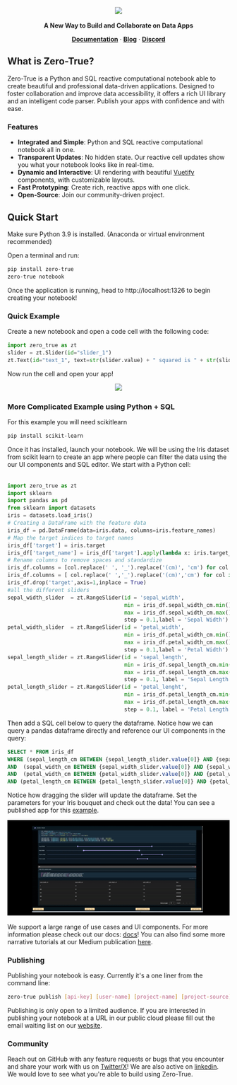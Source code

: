 <p align="center">
  <a href="https://zero-true.com/">
    <img src="https://github.com/HonkaDonka/zero-true/assets/30189257/9c96ddca-2201-4864-a726-4d4c2701b53e" width="300">
  </a>
</p>

<p align="center">
  <b>A New Way to Build and Collaborate on Data Apps</b>
</p>
  
<p align="center">
  <a href="https://docs.zero-true.com/" target="_blank"><strong>Documentation</strong></a> ·
  <a href="https://medium.com/zero-true" target="_blank"><strong>Blog</strong></a> ·
  <a href="" target="_blank"><strong>Discord</strong></a> <!-- Add Discord link or change -->
</p>

## What is Zero-True?

Zero-True is a Python and SQL reactive computational notebook able to create beautiful and 
professional data-driven applications. Designed to foster collaboration and improve data
accessibility, it offers a rich UI library and an intelligent code parser. Publish your 
apps with confidence and with ease. 

### Features

- **Integrated and Simple**: Python and SQL reactive computational notebook all in one. 
- **Transparent Updates**: No hidden state. Our reactive cell updates show you what your notebook looks like in real-time.
- **Dynamic and Interactive**: UI rendering with beautiful [Vuetify](https://vuetifyjs.com/en/) components, with customizable layouts.
- **Fast Prototyping**: Create rich, reactive apps with one click. 
- **Open-Source**: Join our community-driven project. 

## Quick Start

Make sure Python 3.9 is installed. (Anaconda or virtual environment recommended)

Open a terminal and run:

```bash
pip install zero-true
zero-true notebook
```

Once the application is running, head to http://localhost:1326 to begin creating your 
notebook!

### Quick Example

Create a new notebook and open a code cell with the following code:

```python
import zero_true as zt
slider = zt.Slider(id="slider_1")
zt.Text(id="text_1", text=str(slider.value) + " squared is " + str(slider.value**2))
```

Now run the cell and open your app!

<p align="center">
  <img src="https://media.giphy.com/media/v1.Y2lkPTc5MGI3NjExZjZwd3V4YTBuM3Z4dDA5cWk1MXp6N2lsZndieGIwMDloc2FjbzBzayZlcD12MV9pbnRlcm5hbF9naWZfYnlfaWQmY3Q9Zw/KfXOJH8MwmDFa8ewEB/giphy.gif">
</p>

### More Complicated Example using Python + SQL 

For this example you will need scikitlearn 

```bash
pip install scikit-learn
```

Once it has installed, launch your notebook. We will be using the Iris dataset from scikit learn to create an app where people 
can filter the data using the our UI components and SQL editor. We start with a Python cell:

```python

import zero_true as zt
import sklearn
import pandas as pd
from sklearn import datasets
iris = datasets.load_iris()
# Creating a DataFrame with the feature data
iris_df = pd.DataFrame(data=iris.data, columns=iris.feature_names)
# Map the target indices to target names
iris_df['target'] = iris.target
iris_df['target_name'] = iris_df['target'].apply(lambda x: iris.target_names[x])
# Rename columns to remove spaces and standardize
iris_df.columns = [col.replace(' ', '_').replace('(cm)', 'cm') for col in iris_df.columns]
iris_df.columns = [ col.replace(' ','_').replace('(cm)','cm') for col in iris_df.columns]
iris_df.drop('target',axis=1,inplace = True)
#all the different sliders
sepal_width_slider  = zt.RangeSlider(id = 'sepal_width',
                                     min = iris_df.sepal_width_cm.min(),
                                     max = iris_df.sepal_width_cm.max(),
                                     step = 0.1,label = 'Sepal Width')
petal_width_slider  = zt.RangeSlider(id = 'petal_width',
                                     min = iris_df.petal_width_cm.min(),
                                     max = iris_df.petal_width_cm.max(),
                                     step = 0.1,label = 'Petal Width')
sepal_length_slider = zt.RangeSlider(id = 'sepal_length',
                                     min = iris_df.sepal_length_cm.min(),
                                     max = iris_df.sepal_length_cm.max(),
                                     step = 0.1, label = 'Sepal Length')
petal_length_slider = zt.RangeSlider(id = 'petal_lenght',
                                     min = iris_df.petal_length_cm.min(),
                                     max = iris_df.petal_length_cm.max(),
                                     step = 0.1, label = 'Petal Length')
```

Then add a SQL cell below to query the dataframe. Notice how we can query a pandas dataframe directly and reference our
UI components in the query:

```sql
SELECT * FROM iris_df
WHERE (sepal_length_cm BETWEEN {sepal_length_slider.value[0]} AND {sepal_length_slider.value[1]})
AND  (sepal_width_cm BETWEEN {sepal_width_slider.value[0]} AND {sepal_width_slider.value[1]})
AND  (petal_width_cm BETWEEN {petal_width_slider.value[0]} AND {petal_width_slider.value[1]})
AND (petal_length_cm BETWEEN {petal_length_slider.value[0]} AND {petal_length_slider.value[1]})
```

Notice how dragging the slider will update the dataframe. Set the parameters for your Iris bouquet and check out the data! You can 
see a published app for this [example](https://published.zero-true-cloud.com/examples/iris/).

![More Complicated Example](/docs/assets/example_gif.gif)

We support a large range of use cases and UI components. For more information please check out our docs: [docs](https://docs.zero-true.com/)! You can also find some more narrative tutorials at our Medium publication [here](https://medium.com/zero-true). 

### Publishing 

Publishing your notebook is easy. Currently it's a one liner from the command line:


```bash
zero-true publish [api-key] [user-name] [project-name] [project-source]
```
Publishing is only open to a limited audience. If you are interested in publishing your notebook at a URL in our public cloud please fill out the email waiting list on our [website](https://zero-true.com/).

### Community

Reach out on GitHub with any feature requests or bugs that you encounter and share your work with us on [Twitter/X](https://twitter.com/ZeroTrueML)! We are also active on [linkedin](https://www.linkedin.com/company/zero-true). We would love to see what you're able to build using Zero-True. 
